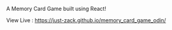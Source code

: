 A Memory Card Game built using React!

View Live : https://just-zack.github.io/memory_card_game_odin/
